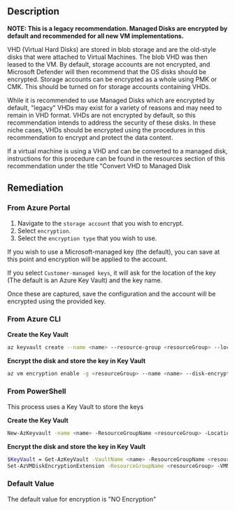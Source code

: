 ## Description

**NOTE: This is a legacy recommendation. Managed Disks are encrypted by default and recommended for all new VM implementations.**

VHD (Virtual Hard Disks) are stored in blob storage and are the old-style disks that were attached to Virtual Machines. The blob VHD was then leased to the VM. By default, storage accounts are not encrypted, and Microsoft Defender will then recommend that the OS disks should be encrypted. Storage accounts can be encrypted as a whole using PMK or CMK. This should be turned on for storage accounts containing VHDs.

While it is recommended to use Managed Disks which are encrypted by default, "legacy" VHDs may exist for a variety of reasons and may need to remain in VHD format. VHDs are not encrypted by default, so this recommendation intends to address the security of these disks. In these niche cases, VHDs should be encrypted using the procedures in this recommendation to encrypt and protect the data content.

If a virtual machine is using a VHD and can be converted to a managed disk, instructions for this procedure can be found in the resources section of this recommendation under the title "Convert VHD to Managed Disk

## Remediation

### From Azure Portal

1. Navigate to the `storage account` that you wish to encrypt.
2. Select `encryption`.
3. Select the `encryption type` that you wish to use.

If you wish to use a Microsoft-managed key (the default), you can save at this point and encryption will be applied to the account.

If you select `Customer-managed keys`, it will ask for the location of the key (The default is an Azure Key Vault) and the key name.

Once these are captured, save the configuration and the account will be encrypted using the provided key.

### From Azure CLI

**Create the Key Vault**

```bash
az keyvault create --name <name> --resource-group <resourceGroup> --location <location> --enabled-for-disk-encryption
```

**Encrypt the disk and store the key in Key Vault**

```bash
az vm encryption enable -g <resourceGroup> --name <name> --disk-encryption- keyvault myKV
```

### From PowerShell

This process uses a Key Vault to store the keys

**Create the Key Vault**

```bash
New-AzKeyvault -name <name> -ResourceGroupName <resourceGroup> -Location <location> -EnabledForDiskEncryption
```

**Encrypt the disk and store the key in Key Vault**

```bash
$KeyVault = Get-AzKeyVault -VaultName <name> -ResourceGroupName <resourceGroup>
Set-AzVMDiskEncryptionExtension -ResourceGroupName <resourceGroup> -VMName <name> -DiskEncryptionKeyVaultUrl $KeyVault.VaultUri - DiskEncryptionKeyVaultId $KeyVault.ResourceId
```

### Default Value

The default value for encryption is "NO Encryption"
